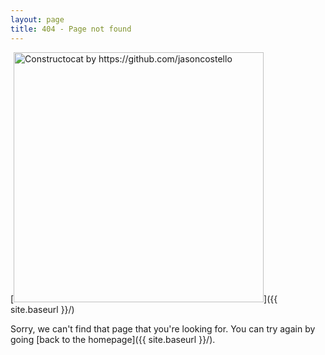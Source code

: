 ```yaml
---
layout: page
title: 404 - Page not found
---
```


[<img src="{{ site.baseurl }}/images/404.png" alt="Constructocat by https://github.com/jasoncostello" style="width: 400px;"/>]({{ site.baseurl }}/)

Sorry, we can't find that page that you're looking for. You can try again by going [back to the homepage]({{ site.baseurl }}/).
